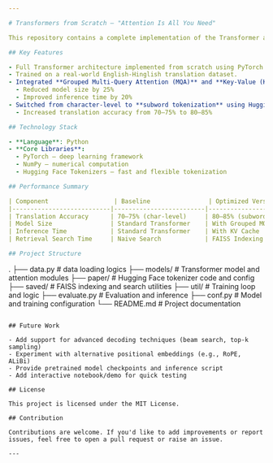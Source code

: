 ```yaml
---

# Transformers from Scratch — "Attention Is All You Need"

This repository contains a complete implementation of the Transformer architecture introduced in the paper ["Attention is All You Need"](https://arxiv.org/abs/1706.03762). Built using Python, PyTorch, and NumPy, the model is trained for an English-Hinglish translation task and achieves over 80% accuracy on a dataset of more than 180,000 labeled examples.

## Key Features

- Full Transformer architecture implemented from scratch using PyTorch.
- Trained on a real-world English-Hinglish translation dataset.
- Integrated **Grouped Multi-Query Attention (MQA)** and **Key-Value (KV) Caching**, inspired by the LLaMA architecture:
  - Reduced model size by 25%
  - Improved inference time by 20%
- Switched from character-level to **subword tokenization** using Hugging Face's tokenizer:
  - Increased translation accuracy from 70–75% to 80–85%

## Technology Stack

- **Language**: Python
- **Core Libraries**:
  - PyTorch – deep learning framework
  - NumPy – numerical computation
  - Hugging Face Tokenizers – fast and flexible tokenization

## Performance Summary

| Component                  | Baseline                | Optimized Version            | Improvement       |
|---------------------------|-------------------------|------------------------------|-------------------|
| Translation Accuracy      | 70–75% (char-level)     | 80–85% (subword tokenizer)   | +10%              |
| Model Size                | Standard Transformer    | With Grouped MQA & KV Cache  | -25%              |
| Inference Time            | Standard Transformer    | With KV Cache                | -20%              |
| Retrieval Search Time     | Naive Search            | FAISS Indexing               | -40%              |

## Project Structure

```
.
├── data.py             # data loading logics
├── models/             # Transformer model and attention modules
├── paper/              # Hugging Face tokenizer code and config
├── saved/              # FAISS indexing and search utilities
├── util/               # Training loop and logic
├── evaluate.py         # Evaluation and inference
├── conf.py             # Model and training configuration
└── README.md           # Project documentation
```

## Future Work

- Add support for advanced decoding techniques (beam search, top-k sampling)
- Experiment with alternative positional embeddings (e.g., RoPE, ALiBi)
- Provide pretrained model checkpoints and inference script
- Add interactive notebook/demo for quick testing

## License

This project is licensed under the MIT License.

## Contribution

Contributions are welcome. If you'd like to add improvements or report issues, feel free to open a pull request or raise an issue.

---
```

